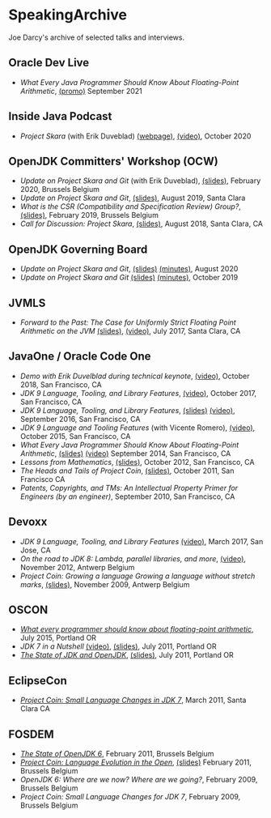 # SpeakingArchive
Joe Darcy's archive of selected talks and interviews.

## Oracle Dev Live
 * _What Every Java Programmer Should Know About Floating-Point Arithmetic_, [(promo)](https://youtu.be/HVTaQF3jVP0) September 2021

## Inside Java Podcast
* _Project Skara_ (with Erik Duveblad) [(webpage)](https://inside.java/2020/10/28/podcast-006/), [(video)](https://youtu.be/_j9fazUaKuc?list=PLX8CzqL3ArzV_hXbRevwzrXSMcGNzhxiZ), October 2020

## OpenJDK Committers' Workshop (OCW)

* _Update on Project Skara and Git_ (with Erik Duveblad), [(slides)](http://cr.openjdk.java.net/~darcy/Presentations/OCW/owc-2020-02-skara-update.pdf), February 2020, Brussels  Belgium
* _Update on Project Skara and Git_, [(slides)](https://cr.openjdk.java.net/~darcy/Presentations/OCW/ocw-2019-08-skara.pdf), August 2019, Santa Clara
* _What is the CSR (Compatibility and Specification Review) Group?_, [(slides)](http://cr.openjdk.java.net/~darcy/Presentations/OCW/ocw-CSR-2019-02.pdf), February 2019, Brussels  Belgium
* _Call for Discussion: Project Skara_, [(slides)](http://cr.openjdk.java.net/~darcy/Presentations/ocw-2018-08-01-skara.pdf), August 2018, Santa Clara, CA

## OpenJDK Governing Board

* _Update on Project Skara and Git_, [(slides)](https://openjdk.java.net/groups/gb/minutes/files/2020-08-11-skara-openjdk-gb-update.pdf) [(minutes)](http://openjdk.java.net/groups/gb/minutes/2020-08-11), August 2020
* _Update on Project Skara and Git_ [(slides)](http://openjdk.java.net/groups/gb/minutes/files/2019-10-10-skara-openjdk-gb-update.pdf) [(minutes)](http://openjdk.java.net/groups/gb/minutes/2019-10-10), October 2019

## JVMLS ##

* _Forward to the Past: The Case for Uniformly Strict Floating Point Arithmetic on the JVM_ [(slides)](http://www.jddarcy.org/Conferences/JVMLS/JVMLS-2017-strict-floating-point.pdf), [(video)](https://www.youtube.com/watch?v=qTKeU_3rhk4), July 2017, Santa Clara, CA

## JavaOne / Oracle Code One ##

* _Demo with Erik Duvelblad during technical keynote_, [(video)](https://youtu.be/nKJbDYRsO0s?t=1274), October 2018, San Francisco, CA
* _JDK 9 Language, Tooling, and Library Features_, [(video)](https://www.youtube.com/watch?v=VrI6rJNO2x4), October 2017, San Francisco, CA
* _JDK 9 Language, Tooling, and Library Features_, [(slides)](https://cdn.app.compendium.com/uploads/user/e7c690e8-6ff9-102a-ac6d-e4aebca50425/f4a5b21d-66fa-4885-92bf-c4e81c06d916/File/e1950f4e52d2b112757b70cf28caa117/j1_2016_jdk9_lang_tools_libs.pdf) [(video)](https://www.youtube.com/watch?v=vKYzmIi_1LM), September 2016, San Francisco, CA
* _JDK 9 Language and Tooling Features_ (with Vicente Romero), [(video)](https://www.youtube.com/watch?v=J4JKByWQHAk), October 2015, San Francisco, CA
* _What Every Java Programmer Should Know About Floating-Point Arithmetic_, [(slides)](https://web.archive.org/web/20150919081325/https://blogs.oracle.com/darcy/resource/JavaOne/J1_2014-floating-point.pdf) [(video)](https://youtu.be/fQ_EtTJHKsM) September 2014, San Francisco, CA
* _Lessons from Mathematics_, [(slides)](https://web.archive.org/web/20130511181400/https://blogs.oracle.com/darcy/resource/JavaOne/J1_2012-MathLessons.pdf), October 2012, San Francisco, CA
* _The Heads and Tails of Project Coin_, [(slides)](https://web.archive.org/web/20111125105120/http://blogs.oracle.com/darcy/resource/JavaOne/J1_2011-ProjectCoin.pdf), October 2011, San Francisco CA
* _Patents, Copyrights, and TMs: An Intellectual Property Primer for Engineers (by an engineer)_, September 2010, San Francisco, CA

## Devoxx ##

* _JDK 9 Language, Tooling, and Library Features_ [(video)](https://www.youtube.com/watch?v=KQiYlWFvc68), March 2017, San Jose, CA
* _On the road to JDK 8: Lambda, parallel libraries, and more_, [(video)](https://youtu.be/mhsH2Yq2fyw), November 2012, Antwerp Belgium
* _Project Coin: Growing a language Growing a language without stretch marks_, [(slides)](https://web.archive.org/web/20091128083247/http://mediacast.sun.com/users/jddarcy/media/Devoxx2009-Project-Coin.pdf), November 2009, Antwerp Belgium

## OSCON ##

* [_What every programmer should know about floating-point arithmetic_](https://web.archive.org/web/20161011165905/https://conferences.oreilly.com/oscon/open-source-2015/public/schedule/detail/42013), July 2015, Portland OR
* _JDK 7 in a Nutshell_ [(video)](https://www.youtube.com/watch?v=7nkB3hxH5po), 
[(slides)](https://web.archive.org/web/20111104035315/http://blogs.oracle.com/darcy/resource/OSCON/oscon2011_JDK7_nutshell.pdf), July 2011, Portland OR
* [_The State of JDK and OpenJDK_](https://web.archive.org/web/20160711233014/http://conferences.oreilly.com/oscon/oscon2011/public/schedule/detail/21184), 
[(slides)](https://web.archive.org/web/20111128082916/http://blogs.oracle.com/darcy/resource/OSCON/oscon2011_OpenJDKState.pdf), July 2011, Portland OR

## EclipseCon ##

* [_Project Coin: Small Language Changes in JDK 7_](https://www.eclipsecon.org/2011/sessions/indexd2fb.html?id=2155), March 2011, Santa Clara CA

## FOSDEM ##

* [_The State of OpenJDK 6_](https://archive.fosdem.org/2011/schedule/event/openjdk.html), February 2011, Brussels Belgium
* [_Project Coin: Language Evolution in the Open_](https://archive.fosdem.org/2011/schedule/event/projectcoin.html), [(slides)](https://wiki.debian.org/Java/DevJam/2011/Fosdem/JavaSpeakers?action=AttachFile&do=get&target=FOSDEM-2011-Project-Coin.pdf) February 2011, Brussels Belgium
* _OpenJDK 6: Where are we now? Where are we going?_, February 2009, Brussels Belgium
* _Project Coin: Small Language Changes for JDK 7_, February 2009, Brussels Belgium

